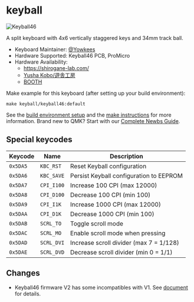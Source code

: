 # keyball

![Keyball46](https://raw.githubusercontent.com/Yowkees/keyball/f24aaa449eee3eb635794630aac0181600e94af0/keyball46/doc/rev1/images/yw001.jpg)

A split keyboard with 4x6 vertically staggered keys and 34mm track ball.

* Keyboard Maintainer: [@Yowkees](https://twitter.com/Yowkees)
* Hardware Supported: Keyball46 PCB, ProMicro
* Hardware Availability:
  * <https://shirogane-lab.com/>
  * [Yusha Kobo/遊舎工房](https://shop.yushakobo.jp/products/consign_keyball46)
  * [BOOTH](https://yowkees.booth.pm/)

Make example for this keyboard (after setting up your build environment):

    make keyball/keyball46:default

See the [build environment setup](https://docs.qmk.fm/#/getting_started_build_tools) and the [make instructions](https://docs.qmk.fm/#/getting_started_make_guide) for more information. Brand new to QMK? Start with our [Complete Newbs Guide](https://docs.qmk.fm/#/newbs).

## Special keycodes

Keycode  | Name       |Description
---------|------------|------------------------------------------------------------------
`0x5DA5` | `KBC_RST`  |Reset Keyball configuration
`0x5DA6` | `KBC_SAVE` |Persist Keyball configuration to EEPROM
`0x5DA7` | `CPI_I100` |Increase 100 CPI (max 12000)
`0x5DA8` | `CPI_D100` |Decrease 100 CPI (min 100)
`0x5DA9` | `CPI_I1K`  |Increase 1000 CPI (max 12000)
`0x5DAA` | `CPI_D1K`  |Decrease 1000 CPI (min 100)
`0x5DAB` | `SCRL_TO`  |Toggle scroll mode
`0x5DAC` | `SCRL_MO`  |Enable scroll mode when pressing
`0x5DAD` | `SCRL_DVI` |Increase scroll divider (max 7 = 1/128)
`0x5DAE` | `SCRL_DVD` |Decrease scroll divider (min 0 = 1/1)

## Changes

* Keyball46 firmware V2 has some incompatibles with V1. See [document](./docs/diff_from_v1.md) for details.
